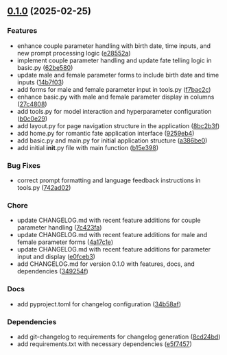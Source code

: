 <!-- insertion marker -->
<a name="0.1.0"></a>

## [0.1.0](https://github.com///compare/029265f81c5e132f54ae4ecf972aa738f20f5c7a...0.1.0) (2025-02-25)

### Features

- enhance couple parameter handling with birth date, time inputs, and new prompt processing logic ([e28552a](https://github.com///commit/e28552acfe7114b4f76ff4fcce15057eff7be31d))
- implement couple parameter handling and update fate telling logic in basic.py ([62be580](https://github.com///commit/62be580da95020f5574d11a81e1b80f516faac08))
- update male and female parameter forms to include birth date and time inputs ([14b7f03](https://github.com///commit/14b7f03d16faec3d6f230ee836db2d83f005b53c))
- add forms for male and female parameter input in tools.py ([f7bac2c](https://github.com///commit/f7bac2c818c627535d00350d9f61dab187e968df))
- enhance basic.py with male and female parameter display in columns ([27c4808](https://github.com///commit/27c4808486ffcbc62bca0b60234fe5d72fd978b4))
- add tools.py for model interaction and hyperparameter configuration ([b0c0e29](https://github.com///commit/b0c0e295022a9e013663a80de2e263ec449c7085))
- add layout.py for page navigation structure in the application ([8bc2b3f](https://github.com///commit/8bc2b3fa83abb68fd06aeebd92372d2fb798c95d))
- add home.py for romantic fate application interface ([9259eb4](https://github.com///commit/9259eb432f2ea1f0eb19236e56b1599edf29035d))
- add basic.py and main.py for initial application structure ([a386be0](https://github.com///commit/a386be02eeb74dd5ee30577bc6389255338da93f))
- add initial __init__.py file with main function ([b15e398](https://github.com///commit/b15e398e6ea279c9099dc1ae9bec90ec73d3ea7b))

### Bug Fixes

- correct prompt formatting and language feedback instructions in tools.py ([742ad02](https://github.com///commit/742ad023d514cd8e63eeca37f4979c90991aa2e3))

### Chore

- update CHANGELOG.md with recent feature additions for couple parameter handling ([7c423fa](https://github.com///commit/7c423faccfd98f2c8e3e0f98b2c9302aea8d3ccb))
- update CHANGELOG.md with recent feature additions for male and female parameter forms ([4a17c1e](https://github.com///commit/4a17c1ed72cbe9926fb9784db773e8f3321a1d93))
- update CHANGELOG.md with recent feature additions for parameter input and display ([e0fceb3](https://github.com///commit/e0fceb3395902996663d811df45727dbb037278a))
- add CHANGELOG.md for version 0.1.0 with features, docs, and dependencies ([349254f](https://github.com///commit/349254fb6b079947aef0e147a5e4c15d9529c66d))

### Docs

- add pyproject.toml for changelog configuration ([34b58af](https://github.com///commit/34b58af4ad51abf606c35fee1659d95a220d5bd2))

### Dependencies

- add git-changelog to requirements for changelog generation ([8cd24bd](https://github.com///commit/8cd24bdac8f2e6794f8ceece07c89921f1a1b929))
- add requirements.txt with necessary dependencies ([e5f7457](https://github.com///commit/e5f7457165a31b2b344c63833a4bb136d52f8481))

